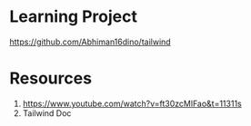 # Learning Project
https://github.com/Abhiman16dino/tailwind

# Resources
1. https://www.youtube.com/watch?v=ft30zcMlFao&t=11311s
2. Tailwind Doc
